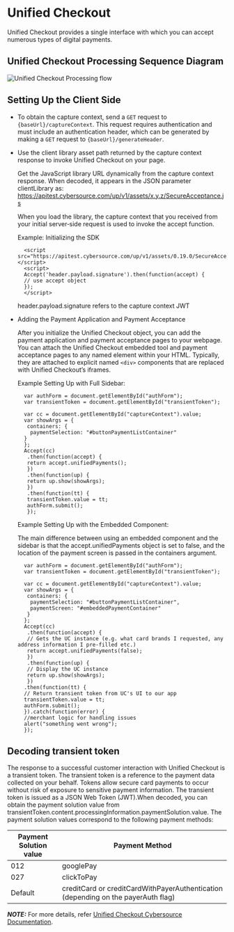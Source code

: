 # Unified Checkout

Unified Checkout provides a single interface with which you can accept numerous types of digital payments.

## Unified Checkout Processing Sequence Diagram

![Unified Checkout Processing flow](../images/Flow-Diagram-UnifiedCheckout.svg)


## Setting Up the Client Side

- To obtain the capture context, send a `GET` request to `{baseUrl}/captureContext`. This request requires authentication and must include an authentication header, which can be generated by making a `GET` request to `{baseUrl}/generateHeader`.

- Use the client library asset path returned by the capture context response to invoke Unified Checkout on your page.

    Get the JavaScript library URL dynamically from the capture context response. When decoded, it appears in the JSON parameter clientLibrary as:
    https://apitest.cybersource.com/up/v1/assets/x.y.z/SecureAcceptance.js

    When you load the library, the capture context that you received from your initial server‑side request is used to invoke the accept function.

    Example: Initializing the SDK

        <script src="https://apitest.cybersource.com/up/v1/assets/0.19.0/SecureAcceptance.js"></script>
        <script>
        Accept('header.payload.signature').then(function(accept) {
        // use accept object
        });
        </script>

    header.payload.signature refers to the capture context JWT


- Adding the Payment Application and Payment Acceptance

    After you initialize the Unified Checkout object, you can add the payment application and payment acceptance pages to your webpage. You can attach the Unified Checkout embedded tool and payment acceptance pages to any named element within your HTML. Typically, they are attached to explicit named `<div>` components that are replaced with Unified Checkout’s iframes.

  Example Setting Up with Full Sidebar:

        var authForm = document.getElementById("authForm");
        var transientToken = document.getElementById("transientToken");

        var cc = document.getElementById("captureContext").value;
        var showArgs = {
         containers: {
          paymentSelection: "#buttonPaymentListContainer"
        }
        };
        Accept(cc)
         .then(function(accept) {
         return accept.unifiedPayments();
         })
         .then(function(up) {
         return up.show(showArgs);
         })
         .then(function(tt) {
         transientToken.value = tt;
         authForm.submit();
         });

  Example Setting Up with the Embedded Component:
    
    The main difference between using an embedded component and the sidebar is that the accept.unifiedPayments object is set to false, and the location of the payment screen is passed in the containers argument.

        var authForm = document.getElementById("authForm");
        var transientToken = document.getElementById("transientToken");

        var cc = document.getElementById("captureContext").value;
        var showArgs = {
         containers: {
          paymentSelection: "#buttonPaymentListContainer",
          paymentScreen: "#embeddedPaymentContainer"
         }
        };
        Accept(cc)
         .then(function(accept) {
         // Gets the UC instance (e.g. what card brands I requested, any address information I pre-filled etc.)
         return accept.unifiedPayments(false);
         })
         .then(function(up) {
         // Display the UC instance
         return up.show(showArgs);
         })
        .then(function(tt) {
        // Return transient token from UC's UI to our app
        transientToken.value = tt;
        authForm.submit();
        }).catch(function(error) {
        //merchant logic for handling issues
        alert("something went wrong");
        });

## Decoding transient token

The response to a successful customer interaction with Unified Checkout is a transient token. The transient token is a reference to the payment data collected on your behalf. Tokens allow secure card payments to occur without risk of exposure to sensitive payment information. The transient token is issued as a JSON Web Token (JWT).When decoded, you can obtain the payment solution value from transientToken.content.processingInformation.paymentSolution.value. The payment solution values correspond to the following payment methods:

| Payment Solution value | Payment Method     
| -------- | ------------------- | 
| 012     | googlePay              |                                       
| 027    |  clickToPay            |                                       
| Default   | creditCard or creditCardWithPayerAuthentication (depending on the payerAuth flag) | 


**_NOTE:_** For more details, refer [Unified Checkout Cybersource Documentation](https://developer.cybersource.com/docs/cybs/en-us/digital-accept-flex/developer/all/rest/digital-accept-flex/uc-intro.html).